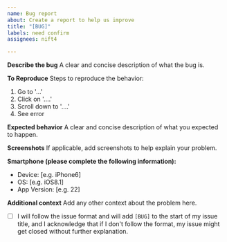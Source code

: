 ```yaml
---
name: Bug report
about: Create a report to help us improve
title: "[BUG]"
labels: need confirm
assignees: nift4

---
```


**Describe the bug**
A clear and concise description of what the bug is.

**To Reproduce**
Steps to reproduce the behavior:
1. Go to '...'
2. Click on '....'
3. Scroll down to '....'
4. See error

**Expected behavior**
A clear and concise description of what you expected to happen.

**Screenshots**
If applicable, add screenshots to help explain your problem.

**Smartphone (please complete the following information):**
 - Device: [e.g. iPhone6]
 - OS: [e.g. iOS8.1]
 - App Version: [e.g. 22]

**Additional context**
Add any other context about the problem here.

- [ ] I will follow the issue format and will add `[BUG]` to the start of my issue title, and I acknowledge that if I don't follow the format, my issue might get closed without further explanation.
